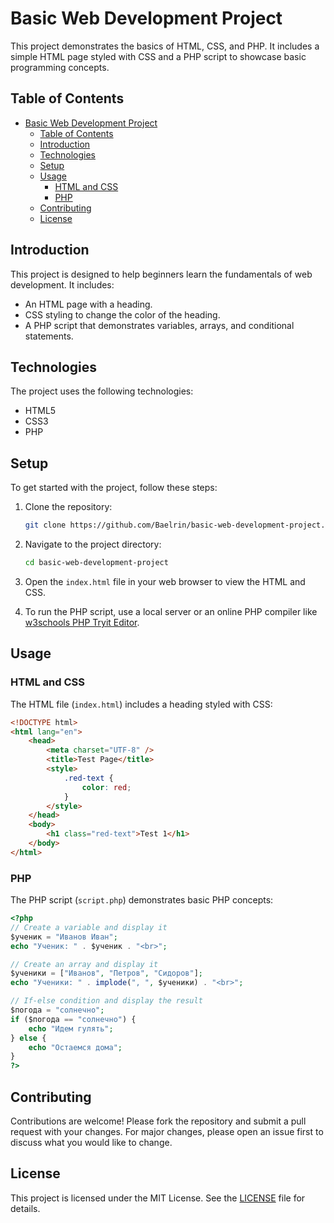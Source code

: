 # Basic Web Development Project

This project demonstrates the basics of HTML, CSS, and PHP. It includes a simple HTML page styled with CSS and a PHP script to showcase basic programming concepts.

## Table of Contents

- [Basic Web Development Project](#basic-web-development-project)
  - [Table of Contents](#table-of-contents)
  - [Introduction](#introduction)
  - [Technologies](#technologies)
  - [Setup](#setup)
  - [Usage](#usage)
    - [HTML and CSS](#html-and-css)
    - [PHP](#php)
  - [Contributing](#contributing)
  - [License](#license)

## Introduction

This project is designed to help beginners learn the fundamentals of web development. It includes:

- An HTML page with a heading.
- CSS styling to change the color of the heading.
- A PHP script that demonstrates variables, arrays, and conditional statements.

## Technologies

The project uses the following technologies:

- HTML5
- CSS3
- PHP

## Setup

To get started with the project, follow these steps:

1. Clone the repository:

   ```bash
   git clone https://github.com/Baelrin/basic-web-development-project.git
   ```

2. Navigate to the project directory:

   ```bash
   cd basic-web-development-project
   ```

3. Open the `index.html` file in your web browser to view the HTML and CSS.

4. To run the PHP script, use a local server or an online PHP compiler like [w3schools PHP Tryit Editor](https://www.w3schools.com/php/phptryit.asp?filename=tryphp_compiler).

## Usage

### HTML and CSS

The HTML file (`index.html`) includes a heading styled with CSS:

```html
<!DOCTYPE html>
<html lang="en">
	<head>
		<meta charset="UTF-8" />
		<title>Test Page</title>
		<style>
			.red-text {
				color: red;
			}
		</style>
	</head>
	<body>
		<h1 class="red-text">Test 1</h1>
	</body>
</html>
```

### PHP

The PHP script (`script.php`) demonstrates basic PHP concepts:

```php
<?php
// Create a variable and display it
$ученик = "Иванов Иван";
echo "Ученик: " . $ученик . "<br>";

// Create an array and display it
$ученики = ["Иванов", "Петров", "Сидоров"];
echo "Ученики: " . implode(", ", $ученики) . "<br>";

// If-else condition and display the result
$погода = "солнечно";
if ($погода == "солнечно") {
    echo "Идем гулять";
} else {
    echo "Остаемся дома";
}
?>
```

## Contributing

Contributions are welcome! Please fork the repository and submit a pull request with your changes. For major changes, please open an issue first to discuss what you would like to change.

## License

This project is licensed under the MIT License. See the [LICENSE](LICENSE) file for details.
